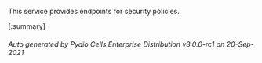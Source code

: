 






This service provides endpoints for security policies.

[:summary]

###### Auto generated by Pydio Cells Enterprise Distribution v3.0.0-rc1 on 20-Sep-2021
